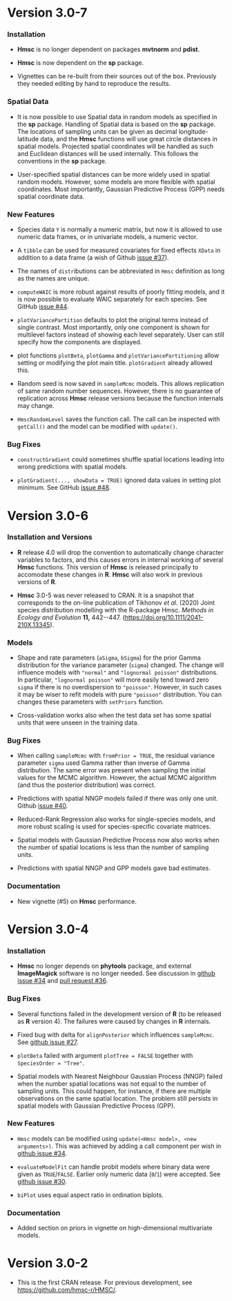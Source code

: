 Version 3.0-7
=============

### Installation

* **Hmsc** is no longer dependent on packages **mvtnorm** and
  **pdist**.

* **Hmsc** is now dependent on the **sp** package.

* Vignettes can be re-built from their sources out of the box.
  Previously they needed editing by hand to reproduce the results.

### Spatial Data

* It is now possible to use Spatial data in random models as specified
  in the **sp** package. Handling of Spatial data is based on the
  **sp** package. The locations of sampling units can be given as
  decimal longitude-latitude data, and the **Hmsc** functions will use
  great circle distances in spatial models. Projected spatial
  coordinates will be handled as such and Euclidean distances will be
  used internally. This follows the conventions in the **sp** package.

* User-specified spatial distances can be more widely used in spatial
  random models. However, some models are more flexible with spatial
  coordinates. Most importantly, Gaussian Predictive Process (GPP)
  needs spatial coordinate data.

### New Features

* Species data `Y` is normally a numeric matrix, but now it is allowed
  to use numeric data frames, or in univariate models, a numeric vector.

* A `tibble` can be used for measured covariates for fixed effects
  `XData` in addition to a data frame (a wish of Github
  [issue #37](https://github.com/hmsc-r/HMSC/issues/37)).

* The names of `distr`ibutions can be abbreviated in `Hmsc` definition
  as long as the names are unique.

* `computeWAIC` is more robust against results of poorly fitting
  models, and it is now possible to evaluate WAIC separately for each
  species. See GitHub
  [issue #44](https://github.com/hmsc-r/HMSC/issues/44).

* `plotVariancePartition` defaults to plot the original terms instead
  of single contrast. Most importantly, only one component is shown
  for multilevel factors instead of showing each level
  separately. User can still specify how the components are displayed.

* plot functions `plotBeta`, `plotGamma` and
  `plotVariancePartitioning` allow setting or modifying the plot main
  title. `plotGradient` already allowed this.

* Random seed is now saved in `sampleMcmc` models. This allows
  replication of same random number sequences. However, there is no
  guarantee of replication across **Hmsc** release versions because
  the function internals may change.

* `HmscRandomLevel` saves the function call. The call can be inspected
  with `getCall()` and the model can be modified with `update()`.


### Bug Fixes

* `constructGradient` could sometimes shuffle spatial locations
  leading into wrong predictions with spatial models.

* `plotGradient(..., showData = TRUE)` ignored data values in setting
  plot minimum. See GitHub
  [issue #48](https://github.com/hmsc-r/HMSC/issues/48).

Version 3.0-6
=============

### Installation and Versions

* **R** release 4.0 will drop the convention to automatically change
  character variables to factors, and this causes errors in internal
  working of several **Hmsc** functions. This version of **Hmsc** is
  released principally to accomodate these changes in **R**. **Hmsc**
  will also work in previous versions of **R**.

* **Hmsc** 3.0-5 was never released to CRAN. It is a snapshot that
  corresponds to the on-line publication of Tikhonov *et al.* (2020)
  Joint species distribution modelling with the R-package
  Hmsc. *Methods in Ecology and Evolution* **11,**
  442--447. (https://doi.org/10.1111/2041-210X.13345).

### Models

* Shape and rate parameters (`aSigma`, `bSigma`) for the prior Gamma
  distribution for the variance parameter (`sigma`) changed. The
  change will influence models with `"normal"` and `"lognormal
  poisson"` distributions. In particular, `"lognormal poisson"` will
  more easily tend toward zero `sigma` if there is no overdispersion
  to `"poisson"`.  However, in such cases it may be wiser to refit
  models with pure `"poisson"` distribution. You can changes these
  parameters with `setPriors` function.

* Cross-validation works also when the test data set has some spatial
  units that were unseen in the training data.

### Bug Fixes

* When calling `sampleMcmc` with `fromPrior = TRUE`, the residual
  variance parameter `sigma` used Gamma rather than inverse of Gamma
  distribution. The same error was present when sampling the initial
  values for the MCMC algorithm. However, the actual MCMC algorithm
  (and thus the posterior distribution) was correct.

* Predictions with spatial NNGP models failed if there was only one
  unit. Github [issue #40](https://github.com/hmsc-r/HMSC/issues/40).

* Reduced-Rank Regression also works for single-species models, and
  more robust scaling is used for species-specific covariate matrices.
  
* Spatial models with Gaussian Predictive Process now also works when
  the number of spatial locations is less than the number of sampling 
  units.

* Predictions with spatial NNGP and GPP models gave bad estimates. 

### Documentation

* New vignette (#5) on **Hmsc** performance.

Version 3.0-4
=============

### Installation

* **Hmsc** no longer depends on **phytools** package, and external
  **ImageMagick** software is no longer needed. See discussion in
  [github issue #34](https://github.com/hmsc-r/HMSC/issues/34) and
  [pull request #36](https://github.com/hmsc-r/HMSC/pull/36).

### Bug Fixes

* Several functions failed in the development version of **R** (to be
  released as **R** version 4). The failures were caused by changes in
  **R** internals.

* Fixed bug with delta for `alignPosterior` which influences
`sampleMcmc`. See
[github issue #27](https://github.com/hmsc-r/HMSC/issues/27).

* `plotBeta` failed with argument `plotTree = FALSE` together with
`SpeciesOrder = "Tree"`.

* Spatial models with Nearest Neighbour Gaussian Process (NNGP) failed
  when the number spatial locations was not equal to the number of
  sampling units. This could happen, for instance, if there are
  multiple observations on the same spatial location. The problem
  still persists in spatial models with Gaussian Predictive Process
  (GPP).

### New Features

* `Hmsc` models can be modified using `update(<Hmsc model>, <new
  arguments>)`. This was achieved by adding a call component per wish
  in [github issue #34](https://github.com/hmsc-r/HMSC/issues/34).

* `evaluateModelFit` can handle probit models where binary data
  were given as `TRUE`/`FALSE`. Earlier only numeric data (`0`/`1`)
  were accepted. See
  [github issue #30](https://github.com/hmsc-r/HMSC/issues/30).

* `biPlot` uses equal aspect ratio in ordination biplots.

### Documentation

* Added section on priors in vignette on high-dimensional multivariate models.

Version 3.0-2
=============

* This is the first CRAN release. For previous development, see
  https://github.com/hmsc-r/HMSC/.
